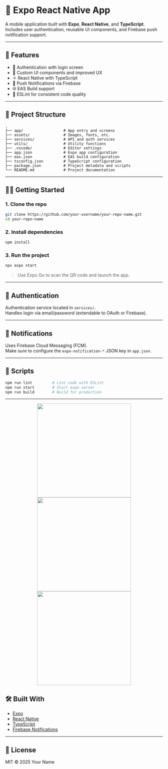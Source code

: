 # 📱 Expo React Native App

A mobile application built with **Expo**, **React Native**, and **TypeScript**.  
Includes user authentication, reusable UI components, and Firebase push notification support.

---

## 🚀 Features

- 🔐 Authentication with login screen
- 💅 Custom UI components and improved UX
- ⚛️ React Native with TypeScript
- 🔔 Push Notifications via Firebase
- 🌐 EAS Build support
- 🧪 ESLint for consistent code quality

---

## 📁 Project Structure

```
.
├── app/                  # App entry and screens
├── assets/               # Images, fonts, etc.
├── services/             # API and auth services
├── utils/                # Utility functions
├── .vscode/              # Editor settings
├── app.json              # Expo app configuration
├── eas.json              # EAS build configuration
├── tsconfig.json         # TypeScript configuration
├── package.json          # Project metadata and scripts
└── README.md             # Project documentation
```

---

## 🧑‍💻 Getting Started

### 1. Clone the repo

```bash
git clone https://github.com/your-username/your-repo-name.git
cd your-repo-name
```

### 2. Install dependencies

```bash
npm install
```

### 3. Run the project

```bash
npx expo start
```

> Use Expo Go to scan the QR code and launch the app.

---

## 🔐 Authentication

Authentication service located in `services/`.  
Handles login via email/password (extendable to OAuth or Firebase).

---

## 🔔 Notifications

Uses Firebase Cloud Messaging (FCM).  
Make sure to configure the `expo-notification-*` JSON key in `app.json`.

---

## 🧪 Scripts

```bash
npm run lint         # Lint code with ESLint
npm run start        # Start expo server
npm run build        # Build for production
```

---


<div align="center">
  <img src="https://github.com/user-attachments/assets/58a0dc14-e76f-4bdc-94a6-fef7716c5583" width="300" />
  <img src="https://github.com/user-attachments/assets/65b03a3b-9761-45aa-862b-4f401ccd4fff" width="300" />
  <img src="https://github.com/user-attachments/assets/a155c05b-29db-4fbf-847c-ab9a850abe81" width="300" />
</div>


## 🛠 Built With

- [Expo](https://expo.dev/)
- [React Native](https://reactnative.dev/)
- [TypeScript](https://www.typescriptlang.org/)
- [Firebase Notifications](https://firebase.google.com/docs/cloud-messaging)

---

## 📄 License

MIT © 2025 Your Name
